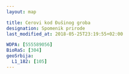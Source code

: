 ```yaml
---
layout: map

title: Cerovi kod Đušinog groba
designation: Spomenik prirode
last_modified_at: 2018-05-25T23:19:55+02:00

WDPA: [555589056]
BioRaS: [304]
geoSrbija:
  L1_182: [105]
---
```

